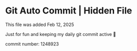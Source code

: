 # Git Auto Commit | Hidden File

This file was added Feb 12, 2025

Just for fun and keeping my daily git commit active 🤪

commit number: 1248923
